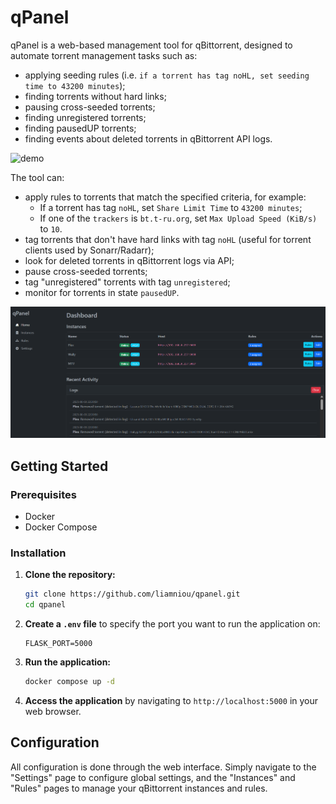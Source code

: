 # qPanel

qPanel is a web-based management tool for qBittorrent, designed to automate torrent management tasks such as:

- applying seeding rules (i.e. `if a torrent has tag noHL, set seeding time to 43200 minutes`);
- finding torrents without hard links;
- pausing cross-seeded torrents;
- finding unregistered torrents;
- finding pausedUP torrents;
- finding events about deleted torrents in qBittorrent API logs.

![demo](qpanel_demo.gif "qPanel demo")

The tool can:
- apply rules to torrents that match the specified criteria, for example:
    - If a torrent has tag `noHL`, set `Share Limit Time` to `43200 minutes`;
    - If one of the `trackers` is `bt.t-ru.org`, set `Max Upload Speed (KiB/s)` to `10`.
- tag torrents that don't have hard links with tag `noHL` (useful for torrent clients used by Sonarr/Radarr);
- look for deleted torrents in qBittorrent logs via API;
- pause cross-seeded torrents;
- tag "unregistered" torrents with tag `unregistered`;
- monitor for torrents in state `pausedUP`.

![Main page](images/main.png)

## Getting Started

### Prerequisites

- Docker
- Docker Compose

### Installation

1.  **Clone the repository:**
    ```bash
    git clone https://github.com/liamniou/qpanel.git
    cd qpanel
    ```

2.  **Create a `.env` file** to specify the port you want to run the application on:
    ```
    FLASK_PORT=5000
    ```

3.  **Run the application:**
    ```bash
    docker compose up -d
    ```

4.  **Access the application** by navigating to `http://localhost:5000` in your web browser.

## Configuration

All configuration is done through the web interface. Simply navigate to the "Settings" page to configure global settings, and the "Instances" and "Rules" pages to manage your qBittorrent instances and rules. 
